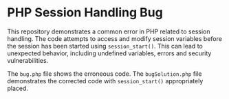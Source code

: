 # PHP Session Handling Bug

This repository demonstrates a common error in PHP related to session handling.  The code attempts to access and modify session variables before the session has been started using `session_start()`. This can lead to unexpected behavior, including undefined variables, errors and security vulnerabilities.

The `bug.php` file shows the erroneous code. The `bugSolution.php` file demonstrates the corrected code with `session_start()` appropriately placed.